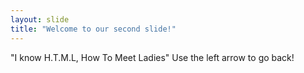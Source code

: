 ```yaml
---
layout: slide
title: "Welcome to our second slide!"
---
```

"I know H.T.M.L, How To Meet Ladies"
Use the left arrow to go back!

